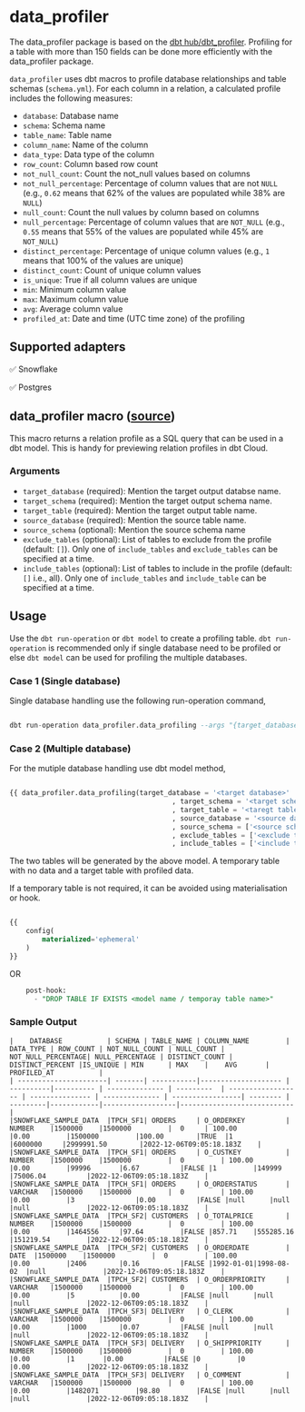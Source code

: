 # data_profiler
The data_profiler package is based on the [dbt hub/dbt_profiler](https://hub.getdbt.com/data-mie/dbt_profiler/latest/).
Profiling for a table with more than 150 fields can be done more efficiently with the data_profiler package.

`data_profiler` uses dbt macros to profile database relationships and table schemas (`schema.yml`). 
For each column in a relation, a calculated profile includes the following measures:

* `database`: Database name
* `schema`: Schema name
* `table_name`: Table name
* `column_name`: Name of the column
* `data_type`: Data type of the column
* `row_count`: Column based row count
* `not_null_count`: Count the not_null values based on columns
* `not_null_percentage`: Percentage of column values that are not `NULL` (e.g., `0.62` means that 62% of the values are populated while 38% are `NULL`)
* `null_count`: Count the null values by column based on columns
* `null_percentage`: Percentage of column values that are `NOT_NULL` (e.g., `0.55` means that 55% of the values are populated while 45% are `NOT_NULL`)
* `distinct_percentage`: Percentage of unique column values (e.g., `1` means that 100% of the values are unique)
* `distinct_count`: Count of unique column values
* `is_unique`: True if all column values are unique
* `min`: Minimum column value
* `max`: Maximum column value
* `avg`: Average column value
* `profiled_at`: Date and time (UTC time zone) of the profiling 

## Supported adapters

✅ Snowflake

✅ Postgres


## data_profiler  macro ([source](/macros/profiling.sql))

This macro returns a relation profile as a SQL query that can be used in a dbt model. This is handy for previewing relation profiles in dbt Cloud.

### Arguments
* `target_database` (required): Mention the target output databse name.
* `target_schema` (required): Mention the target output schema name.
* `target_table` (required): Mention the target output table name.
* `source_database` (required): Mention the source table name.
* `source_schema` (optional): Mention the source schema name
* `exclude_tables` (optional): List of tables to exclude from the profile (default: `[]`). Only one of `include_tables` and `exclude_tables` can be specified at a time.
* `include_tables` (optional): List of tables to include in the profile (default: `[]` i.e., all). Only one of `include_tables` and `include_table` can be specified at a time.

## Usage
Use the `dbt run-operation` or `dbt model` to create a profiling table. `dbt run-operation` is recommended only if single database need to be profiled or else `dbt model` can be used for profiling the multiple databases.

### Case 1 (Single database)
Single database handling use the following run-operation command,

```sql

dbt run-operation data_profiler.data_profiling --args "{target_database: <target datbase>, target_schema: <target schema>, target_table: <target table>, source_database: <source database>, source_schema: [<source schema 1>, <source schema 2>...], exclude_tables: [<exclude table 1>, <exclude table 2>...], include_tables: [<include table 1>, <include table 2>...]}" --target <target name>

```

### Case 2 (Multiple database)
For the mutiple database handling use dbt model method, 

```sql

{{ data_profiler.data_profiling(target_database = '<target database>'
                                        , target_schema = '<target schema>'
                                        , target_table = '<taregt table>'
                                        , source_database = '<source database>'
                                        , source_schema = ['<source schema 1>', '<source schema 2>'...]
                                        , exclude_tables = ['<exclude table 1>', '<exclude table 2>'...]
                                        , include_tables = ['<include table 1>', '<include table 2>'...]) }}

```

The two tables will be generated by the above model. A temporary table with no data and a target table with profiled data.

If a temporary table is not required, it can be avoided using materialisation or hook.
```sql

{{
    config(
        materialized='ephemeral'
    )
}}

```
OR

```sql
    post-hook:
      - "DROP TABLE IF EXISTS <model name / temporay table name>"

```

### Sample Output

```
|    DATABASE           | SCHEMA | TABLE_NAME | COLUMN_NAME         | DATA_TYPE | ROW_COUNT | NOT_NULL_COUNT | NULL_COUNT | NOT_NULL_PERCENTAGE| NULL_PERCENTAGE | DISTINCT_COUNT | DISTINCT_PERCENT |IS_UNIQUE | MIN      | MAX 	|    AVG 	   |      PROFILED_AT           |
| ----------------------| -------| -----------|-------------------- | ----------|---------- | -------------- | ---------  | ------------------ | --------------- | -------------- | -----------------| -------- | ---------|------------|------------------|----------------------------|
|SNOWFLAKE_SAMPLE_DATA  |TPCH_SF1| ORDERS     | O_ORDERKEY          | NUMBER    |1500000    |1500000         |	0	  | 100.00     	       |0.00		 |1500000         |100.00	     |TRUE	|1         |6000000     |2999991.50        |2022-12-06T09:05:18.183Z	|
|SNOWFLAKE_SAMPLE_DATA  |TPCH_SF1| ORDERS     | O_CUSTKEY           | NUMBER	|1500000    |1500000         |	0         | 100.00     	       |0.00		 |99996		  |6.67		     |FALSE	|1    	   |149999      |75006.04          |2022-12-06T09:05:18.183Z	|
|SNOWFLAKE_SAMPLE_DATA  |TPCH_SF1| ORDERS     | O_ORDERSTATUS       | VARCHAR	|1500000    |1500000         |	0         | 100.00             |0.00		 |3               |0.00		     |FALSE	|null      |null        |null              |2022-12-06T09:05:18.183Z	|
|SNOWFLAKE_SAMPLE_DATA  |TPCH_SF2| CUSTOMERS  | O_TOTALPRICE        | NUMBER	|1500000    |1500000	     |	0         | 100.00             |0.00		 |1464556	  |97.64 	     |FALSE	|857.71    |555285.16   |151219.54         |2022-12-06T09:05:18.183Z	|
|SNOWFLAKE_SAMPLE_DATA  |TPCH_SF2| CUSTOMERS  | O_ORDERDATE         | DATE	|1500000    |1500000         |	0         | 100.00             |0.00		 |2406		  |0.16		     |FALSE	|1992-01-01|1998-08-02  |null              |2022-12-06T09:05:18.183Z	|
|SNOWFLAKE_SAMPLE_DATA  |TPCH_SF2| CUSTOMERS  | O_ORDERPRIORITY     | VARCHAR	|1500000    |1500000         |	0         | 100.00	       |0.00		 |5     	  |0.00		     |FALSE	|null      |null        |null              |2022-12-06T09:05:18.183Z	|
|SNOWFLAKE_SAMPLE_DATA  |TPCH_SF3| DELIVERY   | O_CLERK             | VARCHAR	|1500000    |1500000         |	0         | 100.00             |0.00		 |1000		  |0.07   	     |FALSE	|null      |null        |null              |2022-12-06T09:05:18.183Z	|
|SNOWFLAKE_SAMPLE_DATA  |TPCH_SF3| DELIVERY   | O_SHIPPRIORITY      | NUMBER	|1500000    |1500000         |	0         | 100.00             |0.00		 |1		  |0.00		     |FALSE	|0         |0           |0.00              |2022-12-06T09:05:18.183Z	|
|SNOWFLAKE_SAMPLE_DATA  |TPCH_SF3| DELIVERY   | O_COMMENT           | VARCHAR	|1500000    |1500000         |	0         | 100.00             |0.00		 |1482071         |98.80	     |FALSE	|null      |null        |null              |2022-12-06T09:05:18.183Z	|
```